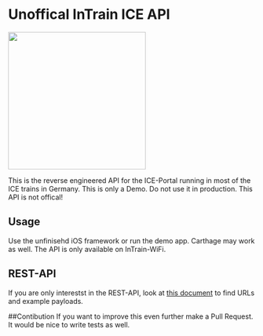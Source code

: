 # Unoffical InTrain ICE API
<img src="https://raw.githubusercontent.com/lightsprint09/InTrain-ICE-API/master/Screenshot.png" width="280">

This is the reverse engineered API for the ICE-Portal running in most of the ICE trains in Germany. This is only a Demo. Do not use it in production. This API is not offical!

## Usage
Use the unfinisehd iOS framework or run the demo app. Carthage may work as well. The API is only available on InTrain-WiFi.

## REST-API
If you are only interestst in the REST-API, look at [this document](https://github.com/lightsprint09/InTrain-ICE-API/blob/master/DemoPayload.md) to find URLs and example payloads.

##Contibution
If you want to improve this even further make a Pull Request. It would be nice to write tests as well.
